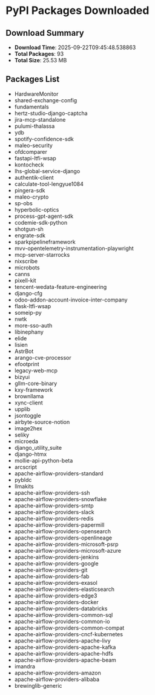 # PyPI Packages Downloaded

## Download Summary
- **Download Time**: 2025-09-22T09:45:48.538863
- **Total Packages**: 93
- **Total Size**: 25.53 MB

## Packages List
- HardwareMonitor
- shared-exchange-config
- fundamentals
- hertz-studio-django-captcha
- jira-mcp-standalone
- pulumi-thalassa
- ydb
- spotify-confidence-sdk
- maleo-security
- ofdcomparer
- fastapi-ltfi-wsap
- kontocheck
- lhs-global-service-django
- authentik-client
- calculate-tool-lengyue1084
- pingera-sdk
- maleo-crypto
- sp-obs
- hyperbolic-optics
- process-gpt-agent-sdk
- codemie-sdk-python
- shotgun-sh
- engrate-sdk
- sparkpipelineframework
- mvv-opentelemetry-instrumentation-playwright
- mcp-server-starrocks
- nixscribe
- microbots
- canns
- pixell-kit
- tencent-wedata-feature-engineering
- django-cfg
- odoo-addon-account-invoice-inter-company
- flask-ltfi-wsap
- someip-py
- nwtk
- more-sso-auth
- libinephany
- elide
- lisien
- AstrBot
- arango-cve-processor
- efootprint
- legacy-web-mcp
- bizyui
- gllm-core-binary
- kxy-framework
- brownllama
- xync-client
- upplib
- jsontoggle
- airbyte-source-notion
- image2hex
- seliky
- microeda
- django_utility_suite
- django-htmx
- mollie-api-python-beta
- arcscript
- apache-airflow-providers-standard
- pybldc
- llmakits
- apache-airflow-providers-ssh
- apache-airflow-providers-snowflake
- apache-airflow-providers-smtp
- apache-airflow-providers-slack
- apache-airflow-providers-redis
- apache-airflow-providers-papermill
- apache-airflow-providers-opensearch
- apache-airflow-providers-openlineage
- apache-airflow-providers-microsoft-psrp
- apache-airflow-providers-microsoft-azure
- apache-airflow-providers-jenkins
- apache-airflow-providers-google
- apache-airflow-providers-git
- apache-airflow-providers-fab
- apache-airflow-providers-exasol
- apache-airflow-providers-elasticsearch
- apache-airflow-providers-edge3
- apache-airflow-providers-docker
- apache-airflow-providers-databricks
- apache-airflow-providers-common-sql
- apache-airflow-providers-common-io
- apache-airflow-providers-common-compat
- apache-airflow-providers-cncf-kubernetes
- apache-airflow-providers-apache-livy
- apache-airflow-providers-apache-kafka
- apache-airflow-providers-apache-hdfs
- apache-airflow-providers-apache-beam
- imandra
- apache-airflow-providers-amazon
- apache-airflow-providers-alibaba
- brewinglib-generic
